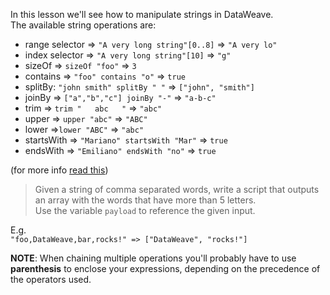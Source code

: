 In this lesson we'll see how to manipulate strings in DataWeave.<br/>
The available string operations are: <br/>

* range selector => `"A very long string"[0..8]` => `"A very lo"`
* index selector => `"A very long string"[10]` => `"g"`
* sizeOf => `sizeOf "foo"` => `3`
* contains => `"foo" contains "o"` => `true`
* splitBy: `"john smith" splitBy " "` => `["john", "smith"]`
* joinBy => `["a","b","c"] joinBy "-"` => `"a-b-c"`
* trim => `trim "   abc   "` => `"abc"`
* upper => `upper "abc"` => `"ABC"`
* lower =>`lower "ABC"` => `"abc"`
* startsWith => `"Mariano" startsWith "Mar"` => `true`
* endsWith => `"Emiliano" endsWith "no"` => `true`

(for more info [read this](https://docs.mulesoft.com/mule-user-guide/v/3.7/dataweave-reference-documentation#string))

>Given a string of comma separated words, write a script that outputs an array with the words that have more than 5 letters.<br/>
Use the variable `payload` to reference the given input.

E.g. <br/>
`"foo,DataWeave,bar,rocks!" => ["DataWeave", "rocks!"]`

**NOTE**: When chaining multiple operations you'll probably have to use **parenthesis** to enclose your expressions, depending on the precedence of the operators used.
